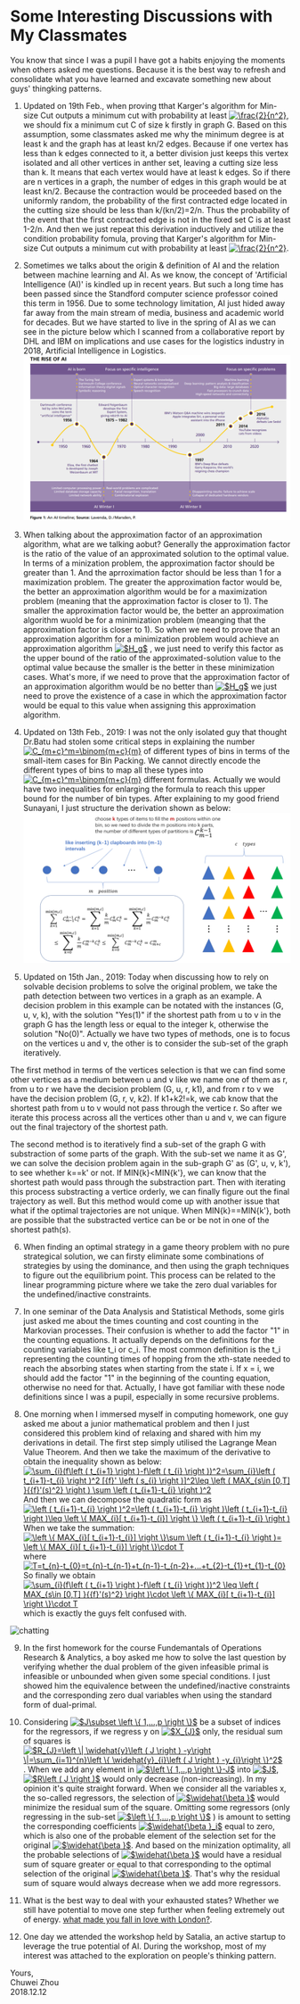 # Some Interesting Discussions with My Classmates      

You know that since I was a pupil I have got a habits enjoying the moments when others asked me questions. Because it is the best way to refresh and consolidate what you have learned and excavate something new about guys' thingking patterns.                  
                                
1. Updated on 19th Feb., when proving tthat Karger's algorithm for Min-size Cut outputs a minimum cut with probability at least 
<a href="https://www.codecogs.com/eqnedit.php?latex=\frac{2}{n^2}" target="_blank"><img src="https://latex.codecogs.com/gif.latex?\frac{2}{n^2}" title="\frac{2}{n^2}" /></a>, 
we should fix a minimum cut C of size k firstly in graph G. Based on this assumption, some classmates asked me why the minimum degree is at least k and the graph has at least kn/2 edges. Because if one vertex has less than k edges connected to it, a better division just keeps this vertex isolated and all other vertices in anther set, leaving a cutting size less than k. It means that each vertex would have at least k edges. So if there are n vertices in a graph, the number of edges in this graph would be at least kn/2. Because the contraction would be proceeded based on the uniformly random, the probability of the first contracted edge located in the cutting size should be less than k/(kn/2)=2/n. Thus the probability of the event that the first contracted edge is not in the fixed set C is at least 1-2/n. And then we just repeat this derivation inductively and utilize the condition probability fomula, proving that Karger's algorithm for Min-size Cut outputs a minimum cut with probability at least 
<a href="https://www.codecogs.com/eqnedit.php?latex=\frac{2}{n^2}" target="_blank"><img src="https://latex.codecogs.com/gif.latex?\frac{2}{n^2}" title="\frac{2}{n^2}" /></a>.                        

                     
2. Sometimes we talks about the origin & definition of AI and the relation between machine learning and AI. As we know, the concept of 'Artificial Intelligence (AI)' is kindled up in recent years. But such a long time has been passed since the Standford computer science professor coined this term in 1956. Due to some technology limitation, AI just hided away far away from the main stream of media, business and academic world for decades. But we have started to live in the spring of AI as we can see in the picture below which I scanned from a collaborative report by DHL and IBM on implications and use cases for the logistics industry in 2018, Artificial Intelligence in Logistics.                           
![riseinAI](https://github.com/zhouchw5/interaction.github.io/blob/discussion-with-my-classmates/rise%20of%20AI.png)                      
              
3. When talking about the approximation factor of an approximation algorithm, what are we talking aobut? Generally the approximation factor is the ratio of the value of an approximated solution to the optimal value. In terms of a minization problem, the approximation factor should be greater than 1. And the aprroximation factor should be less than 1 for a maximization problem. The greater the approximation factor would be, the better an approximation algorithm would be for a maximization problem (meaning that the approximation factor is closer to 1). The smaller the approximation factor would be, the better an approximation algorithm wuold be for a minimization problem (meanging that the approximation factor is closer to 1). So when we need to prove that an approximation algorithm for a minimization problem would achieve an approximation algorithm 
<a href="https://www.codecogs.com/eqnedit.php?latex=$H_g$" target="_blank"><img src="https://latex.codecogs.com/gif.latex?$H_g$" title="$H_g$" /></a> 
, we just need to verify this factor as the upper bound of the ratio of the approximated-solution value to the optimal value because the smaller is the better in these minimization cases. What's more, if we need to prove that the approximation factor of an approximation algorithm would be no better than 
<a href="https://www.codecogs.com/eqnedit.php?latex=$H_g$" target="_blank"><img src="https://latex.codecogs.com/gif.latex?$H_g$" title="$H_g$" /></a> 
we just need to prove the existence of a case in which the approximation factor would be equal to this value when assigning this approximation algorithm.            
               
4. Updated on 13th Feb., 2019: I was not the only isolated guy that thought Dr.Batu had stolen some critical steps in explaining the number 
<a href="https://www.codecogs.com/eqnedit.php?latex=C_{m&plus;c}^m=\binom{m&plus;c}{m}" target="_blank"><img src="https://latex.codecogs.com/gif.latex?C_{m&plus;c}^m=\binom{m&plus;c}{m}" title="C_{m+c}^m=\binom{m+c}{m}" /></a>
 of different types of bins in terms of the small-item cases for Bin Packing. We cannot directly encode the different types of bins to map all these types into <a href="https://www.codecogs.com/eqnedit.php?latex=C_{m&plus;c}^m=\binom{m&plus;c}{m}" target="_blank"><img src="https://latex.codecogs.com/gif.latex?C_{m&plus;c}^m=\binom{m&plus;c}{m}" title="C_{m+c}^m=\binom{m+c}{m}" /></a> 
different formulas. Actually we would have two inequalities for enlarging the formula to reach this upper bound for the number of bin types. After explaining to my good friend Sunayani, I just structure the derivation shown as below:                   
![BinPacking](https://github.com/zhouchw5/interaction.github.io/blob/discussion-with-my-classmates/BinPacking.png)             
                          
                          
 
                       
                       
                    
5. Updated on 15th Jan., 2019: Today when discussing how to rely on solvable decision problems to solve the original problem, we take the path detection between two vertices in a graph as an example. A decision problem in this example can be notated with the instances (G, u, v, k), with the solution "Yes(1)" if the shortest path from u to v in the graph G has the length less or equal to the integer k, otherwise the solution "No(0)". Actually we have two types of methods, one is to focus on the vertices u and v, the other is to consider the sub-set of the graph iteratively.                
                 
The first method in terms of the vertices selection is that we can find some other vertices as a medium between u and v like we name one of them as r, from u to r we have the decision problem (G, u, r, k1), and from r to v we have the decision problem (G, r, v, k2). If k1+k2!=k, we cab know that the shortest path from u to v would not pass through the vertice r. So after we iterate this process across all the vertices other than u and v, we can figure out the final trajectory of the shortest path.               
                   
The second method is to iteratively find a sub-set of the graph G with substraction of some parts of the graph. With the sub-set we name it as G', we can solve the decision problem again in the sub-graph G' as (G', u, v, k'), to see whether k==k' or not. If MIN{k}<MIN{k'}, we can know that the shortest path would pass through the substraction part. Then with iterating this process substracting a vertice orderly, we can finally figure out the final trajectory as well. But this method would come up with another issue that what if the optimal trajectories are not unique. When MIN{k}==MIN{k'}, both are possible that the substracted vertice can be or be not in one of the shortest path(s).                                   
                    
                    
              
              
6. When finding an optimal strategy in a game theory problem with no pure strategical solution, we can firsty eliminate some combinations of strategies by using the dominance, and then using the graph techniques to figure out the equilibrium point. This process can be related to the linear programming picture where we take the zero dual variables for the undefined/inactive constraints.                      
         
         
7. In one seminar of the Data Analysis and Statistical Methods, some girls just asked me about the times counting and cost counting in the Markovian processes. Their confusion is whether to add the factor "1" in the counting equations. It actually depends on the definitions for the counting variables like t_i or c_i. The most common definition is the t_i representing the counting times of hopping from the xth-state needed to reach the absorbing states when starting from the state i. If x = i, we should add the factor "1" in the beginning of the counting equation, otherwise no need for that. Actually, I have got familiar with these node definitions since I was a pupil, especially in some recursive problems.                          

                   
8. One morning when I immersed myself in computing homework, one guy asked me about a junior mathematical problem and then I just considered this problem kind of relaxing and shared with him my derivations in detail. The first step simply utilised the Lagrange Mean Value Theorem. And then we take the maximum of the derivative to obtain the inequality shown as below:                         
<a href="https://www.codecogs.com/eqnedit.php?latex=\sum_{i}(f\left&space;(&space;t_{i&plus;1}&space;\right&space;)-f\left&space;(&space;t_{i}&space;\right&space;))^2=\sum_{i}\left&space;(&space;t_{i&plus;1}-t_{i}&space;\right&space;)^2&space;[{f}'&space;\left&space;(&space;s_{i}&space;\right&space;)]^2\leq&space;\left&space;(&space;MAX_{s\in&space;[0,T]&space;}{{f}'(s)^2}&space;\right&space;)&space;\sum&space;\left&space;(&space;t_{i&plus;1}-t_{i}&space;\right&space;)^2" target="_blank"><img src="https://latex.codecogs.com/gif.latex?\sum_{i}(f\left&space;(&space;t_{i&plus;1}&space;\right&space;)-f\left&space;(&space;t_{i}&space;\right&space;))^2=\sum_{i}\left&space;(&space;t_{i&plus;1}-t_{i}&space;\right&space;)^2&space;[{f}'&space;\left&space;(&space;s_{i}&space;\right&space;)]^2\leq&space;\left&space;(&space;MAX_{s\in&space;[0,T]&space;}{{f}'(s)^2}&space;\right&space;)&space;\sum&space;\left&space;(&space;t_{i&plus;1}-t_{i}&space;\right&space;)^2" title="\sum_{i}(f\left ( t_{i+1} \right )-f\left ( t_{i} \right ))^2=\sum_{i}\left ( t_{i+1}-t_{i} \right )^2 [{f}' \left ( s_{i} \right )]^2\leq \left ( MAX_{s\in [0,T] }{{f}'(s)^2} \right ) \sum \left ( t_{i+1}-t_{i} \right )^2" /></a>                  
And then we can decompose the quadratic form as                 
<a href="https://www.codecogs.com/eqnedit.php?latex=\left&space;(&space;t_{i&plus;1}-t_{i}&space;\right&space;)^2=\left&space;(&space;t_{i&plus;1}-t_{i}&space;\right&space;)\left&space;(&space;t_{i&plus;1}-t_{i}&space;\right&space;)\leq&space;\left&space;\{&space;MAX_{i}[&space;t_{i&plus;1}-t_{i}]&space;\right&space;\}&space;\left&space;(&space;t_{i&plus;1}-t_{i}&space;\right&space;)" target="_blank"><img src="https://latex.codecogs.com/gif.latex?\left&space;(&space;t_{i&plus;1}-t_{i}&space;\right&space;)^2=\left&space;(&space;t_{i&plus;1}-t_{i}&space;\right&space;)\left&space;(&space;t_{i&plus;1}-t_{i}&space;\right&space;)\leq&space;\left&space;\{&space;MAX_{i}[&space;t_{i&plus;1}-t_{i}]&space;\right&space;\}&space;\left&space;(&space;t_{i&plus;1}-t_{i}&space;\right&space;)" title="\left ( t_{i+1}-t_{i} \right )^2=\left ( t_{i+1}-t_{i} \right )\left ( t_{i+1}-t_{i} \right )\leq \left \{ MAX_{i}[ t_{i+1}-t_{i}] \right \} \left ( t_{i+1}-t_{i} \right )" /></a>                 
When we take the summation: <a href="https://www.codecogs.com/eqnedit.php?latex=\left&space;\{&space;MAX_{i}[&space;t_{i&plus;1}-t_{i}]&space;\right&space;\}\sum&space;\left&space;(&space;t_{i&plus;1}-t_{i}&space;\right&space;)=&space;\left&space;\{&space;MAX_{i}[&space;t_{i&plus;1}-t_{i}]&space;\right&space;\}\cdot&space;T" target="_blank"><img src="https://latex.codecogs.com/gif.latex?\left&space;\{&space;MAX_{i}[&space;t_{i&plus;1}-t_{i}]&space;\right&space;\}\sum&space;\left&space;(&space;t_{i&plus;1}-t_{i}&space;\right&space;)=&space;\left&space;\{&space;MAX_{i}[&space;t_{i&plus;1}-t_{i}]&space;\right&space;\}\cdot&space;T" title="\left \{ MAX_{i}[ t_{i+1}-t_{i}] \right \}\sum \left ( t_{i+1}-t_{i} \right )= \left \{ MAX_{i}[ t_{i+1}-t_{i}] \right \}\cdot T" /></a>                      
where <a href="https://www.codecogs.com/eqnedit.php?latex=T=t_{n}-t_{0}=t_{n}-t_{n-1}&plus;t_{n-1}-t_{n-2}&plus;...&plus;t_{2}-t_{1}&plus;t_{1}-t_{0}" target="_blank"><img src="https://latex.codecogs.com/gif.latex?T=t_{n}-t_{0}=t_{n}-t_{n-1}&plus;t_{n-1}-t_{n-2}&plus;...&plus;t_{2}-t_{1}&plus;t_{1}-t_{0}" title="T=t_{n}-t_{0}=t_{n}-t_{n-1}+t_{n-1}-t_{n-2}+...+t_{2}-t_{1}+t_{1}-t_{0}" /></a>                 
So finally we obtain <a href="https://www.codecogs.com/eqnedit.php?latex=\sum_{i}(f\left&space;(&space;t_{i&plus;1}&space;\right&space;)-f\left&space;(&space;t_{i}&space;\right&space;))^2&space;\leq&space;\left&space;(&space;MAX_{s\in&space;[0,T]&space;}{{f}'(s)^2}&space;\right&space;)\cdot&space;\left&space;\{&space;MAX_{i}[&space;t_{i&plus;1}-t_{i}]&space;\right&space;\}\cdot&space;T" target="_blank"><img src="https://latex.codecogs.com/gif.latex?\sum_{i}(f\left&space;(&space;t_{i&plus;1}&space;\right&space;)-f\left&space;(&space;t_{i}&space;\right&space;))^2&space;\leq&space;\left&space;(&space;MAX_{s\in&space;[0,T]&space;}{{f}'(s)^2}&space;\right&space;)\cdot&space;\left&space;\{&space;MAX_{i}[&space;t_{i&plus;1}-t_{i}]&space;\right&space;\}\cdot&space;T" title="\sum_{i}(f\left ( t_{i+1} \right )-f\left ( t_{i} \right ))^2 \leq \left ( MAX_{s\in [0,T] }{{f}'(s)^2} \right )\cdot \left \{ MAX_{i}[ t_{i+1}-t_{i}] \right \}\cdot T" /></a>                 
which is exactly the guys felt confused with.               

![chatting](https://github.com/zhouchw5/interaction.github.io/blob/discussion-with-my-classmates/chatting%20record.png)

9. In the first homework for the course Fundemantals of Operations Research & Analytics, a boy asked me how to solve the last question by verifying whether the dual problem of the given infeasible primal is infeasible or unbounded when given some special conditions. I just showed him the equivalence between the undefined/inactive constraints and the corresponding zero dual variables when using the standard form of dual-primal.                              
                       
10. Considering 
<a href="https://www.codecogs.com/eqnedit.php?latex=$J\subset&space;\left&space;\{&space;1,...,p&space;\right&space;\}$" target="_blank"><img src="https://latex.codecogs.com/gif.latex?$J\subset&space;\left&space;\{&space;1,...,p&space;\right&space;\}$" title="$J\subset \left \{ 1,...,p \right \}$" /></a> 
be a subset of indices for the regressors, if we regress y on 
<a href="https://www.codecogs.com/eqnedit.php?latex=$X_{J}$" target="_blank"><img src="https://latex.codecogs.com/gif.latex?$X_{J}$" title="$X_{J}$" /></a> 
only, the residual sum of squares is 
<a href="https://www.codecogs.com/eqnedit.php?latex=$R_{J}=\left&space;\|&space;\widehat{y}\left&space;(&space;J&space;\right&space;)&space;-y\right&space;\|=\sum_{i=1}^{n}\left&space;\{&space;\widehat{y}_{i}\left&space;(&space;J&space;\right&space;)&space;-y_{i}\right&space;\}^2$" target="_blank"><img src="https://latex.codecogs.com/gif.latex?$R_{J}=\left&space;\|&space;\widehat{y}\left&space;(&space;J&space;\right&space;)&space;-y\right&space;\|=\sum_{i=1}^{n}\left&space;\{&space;\widehat{y}_{i}\left&space;(&space;J&space;\right&space;)&space;-y_{i}\right&space;\}^2$" title="$R_{J}=\left \| \widehat{y}\left ( J \right ) -y\right \|=\sum_{i=1}^{n}\left \{ \widehat{y}_{i}\left ( J \right ) -y_{i}\right \}^2$" /></a>. When we add any element in 
<a href="https://www.codecogs.com/eqnedit.php?latex=$\left&space;\{&space;1,..,p&space;\right&space;\}-J$" target="_blank"><img src="https://latex.codecogs.com/gif.latex?$\left&space;\{&space;1,..,p&space;\right&space;\}-J$" title="$\left \{ 1,..,p \right \}-J$" /></a> 
into 
<a href="https://www.codecogs.com/eqnedit.php?latex=$J$" target="_blank"><img src="https://latex.codecogs.com/gif.latex?$J$" title="$J$" /></a>, 
<a href="https://www.codecogs.com/eqnedit.php?latex=$R\left&space;(&space;J&space;\right&space;)$" target="_blank"><img src="https://latex.codecogs.com/gif.latex?$R\left&space;(&space;J&space;\right&space;)$" title="$R\left ( J \right )$" /></a> 
would only decrease (non-increasing). In my opinion it's quite straight forward. When we consider all the variables x, the so-called regressors, the selection of 
<a href="https://www.codecogs.com/eqnedit.php?latex=$\widehat{\beta&space;}$" target="_blank"><img src="https://latex.codecogs.com/gif.latex?$\widehat{\beta&space;}$" title="$\widehat{\beta }$" /></a> 
would minimize the residual sum of the square. Omitting some regressors (only regressing in the sub-set 
<a href="https://www.codecogs.com/eqnedit.php?latex=$\left&space;\{&space;1,...,p&space;\right&space;\}$" target="_blank"><img src="https://latex.codecogs.com/gif.latex?$\left&space;\{&space;1,...,p&space;\right&space;\}$" title="$\left \{ 1,...,p \right \}$" /></a>
) is amount to setting the corresponding coefficients 
<a href="https://www.codecogs.com/eqnedit.php?latex=$\widehat{\beta&space;}_i$" target="_blank"><img src="https://latex.codecogs.com/gif.latex?$\widehat{\beta&space;}_i$" title="$\widehat{\beta }_i$" /></a> 
equal to zero, which is also one of the probable element of the selection set for the original 
<a href="https://www.codecogs.com/eqnedit.php?latex=$\widehat{\beta&space;}$" target="_blank"><img src="https://latex.codecogs.com/gif.latex?$\widehat{\beta&space;}$" title="$\widehat{\beta }$" /></a>. 
And based on the minization optimality, all the probable selections of 
<a href="https://www.codecogs.com/eqnedit.php?latex=$\widehat{\beta&space;}$" target="_blank"><img src="https://latex.codecogs.com/gif.latex?$\widehat{\beta&space;}$" title="$\widehat{\beta }$" /></a> 
would have a residual sum of square greater or equal to that corresponding to the optimal selection of the original 
<a href="https://www.codecogs.com/eqnedit.php?latex=$\widehat{\beta&space;}$" target="_blank"><img src="https://latex.codecogs.com/gif.latex?$\widehat{\beta&space;}$" title="$\widehat{\beta }$" /></a>. That's why the residual sum of square would always decrease when we add more regressors.          
                                           
11. What is the best way to deal with your exhausted states? Whether we still have potential to move one step further when feeling extremely out of energy. [what made you fall in love with London?](https://www.quora.com/What-made-you-fall-in-love-with-London-1).                                   


12. One day we attended the workshop held by Satalia, an active startup to leverage the true potential of AI. During the workshop, most of my interest was attached to the exploration on people's thinking pattern.                                         




                         
                         
Yours,          
Chuwei Zhou               
2018.12.12               

                          
                          



   
   
